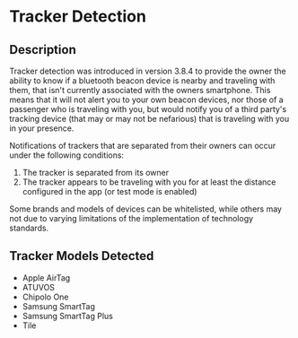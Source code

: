 # Tracker Detection

## Description

Tracker detection was introduced in version 3.8.4 to provide the owner the ability to know if a bluetooth beacon device is nearby and traveling with them, that isn't currently associated with the owners smartphone.
This means that it will not alert you to your own beacon devices, nor those of a passenger who is traveling with you, but would notify you of a third party's tracking device (that may or may not be nefarious) that is traveling with you in your presence.

Notifications of trackers that are separated from their owners can occur under the following conditions:
1. The tracker is separated from its owner
1. The tracker appears to be traveling with you for at least the distance configured in the app (or test mode is enabled)

Some brands and models of devices can be whitelisted, while others may not due to varying limitations of the implementation of technology standards.

## Tracker Models Detected

* Apple AirTag
* ATUVOS
* Chipolo One
* Samsung SmartTag
* Samsung SmartTag Plus
* Tile
